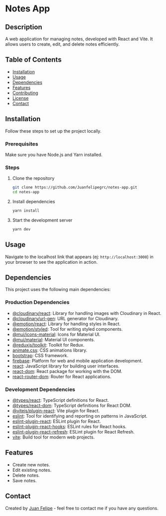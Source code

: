 # Notes App

## Description
A web application for managing notes, developed with React and Vite. It allows users to create, edit, and delete notes efficiently.

## Table of Contents
- [Installation](#installation)
- [Usage](#usage)
- [Dependencies](#dependencies)
- [Features](#features)
- [Contributing](#contributing)
- [License](#license)
- [Contact](#contact)

## Installation
Follow these steps to set up the project locally.

### Prerequisites
Make sure you have Node.js and Yarn installed.

### Steps
1. Clone the repository
    ```bash
    git clone https://github.com/Juanfelipegrc/notes-app.git
    cd notes-app
    ```

2. Install dependencies
    ```bash
    yarn install
    ```

3. Start the development server
    ```bash
    yarn dev
    ```

## Usage
Navigate to the localhost link that appears (ej: `http://localhost:3000`) in your browser to see the application in action.

## Dependencies
This project uses the following main dependencies:

### Production Dependencies
- [@cloudinary/react](https://github.com/cloudinary/cloudinary-react): Library for handling images with Cloudinary in React.
- [@cloudinary/url-gen](https://github.com/cloudinary/js-url-gen): URL generator for Cloudinary.
- [@emotion/react](https://emotion.sh/docs/@emotion/react): Library for handling styles in React.
- [@emotion/styled](https://emotion.sh/docs/styled): Tool for writing styled components.
- [@mui/icons-material](https://mui.com/components/material-icons/): Icons for Material UI.
- [@mui/material](https://mui.com/): Material UI components.
- [@reduxjs/toolkit](https://redux-toolkit.js.org/): Toolkit for Redux.
- [animate.css](https://animate.style/): CSS animations library.
- [bootstrap](https://getbootstrap.com/): CSS framework.
- [firebase](https://firebase.google.com/): Platform for web and mobile application development.
- [react](https://reactjs.org/): JavaScript library for building user interfaces.
- [react-dom](https://reactjs.org/docs/react-dom.html): React package for working with the DOM.
- [react-router-dom](https://reactrouter.com/web/guides/quick-start): Router for React applications.

### Development Dependencies
- [@types/react](https://www.npmjs.com/package/@types/react): TypeScript definitions for React.
- [@types/react-dom](https://www.npmjs.com/package/@types/react-dom): TypeScript definitions for React DOM.
- [@vitejs/plugin-react](https://www.npmjs.com/package/@vitejs/plugin-react): Vite plugin for React.
- [eslint](https://eslint.org/): Tool for identifying and reporting on patterns in JavaScript.
- [eslint-plugin-react](https://www.npmjs.com/package/eslint-plugin-react): ESLint plugin for React.
- [eslint-plugin-react-hooks](https://www.npmjs.com/package/eslint-plugin-react-hooks): ESLint rules for React hooks.
- [eslint-plugin-react-refresh](https://www.npmjs.com/package/eslint-plugin-react-refresh): ESLint plugin for React Refresh.
- [vite](https://vitejs.dev/): Build tool for modern web projects.

## Features
- Create new notes.
- Edit existing notes.
- Delete notes.
- Save notes.


## Contact
Created by [Juan Felipe](https://github.com/Juanfelipegrc) - feel free to contact me if you have any questions.
